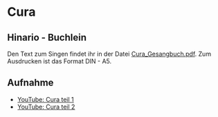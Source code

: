 # Cura

## Hinario - Buchlein
Den Text zum Singen findet ihr in der Datei [Cura_Gesangbuch.pdf](https://github.com/Ceu-Da-Luz-De-Jesus/hinarien/raw/main/Cura/Cura_Gesangbuch.pdf). Zum Ausdrucken ist das Format DIN - A5. 


## Aufnahme
* [YouTube: Cura teil 1](https://youtube.com/playlist?list=PLMDPwRXwEk20uau3cUwE7TeLN3lfz85Fw&si=gJqom37FGz168LhP)
* [YouTube: Cura teil 2](https://youtube.com/playlist?list=PLMDPwRXwEk21gNuTHH87zO829ThW6gRi5&si=GB0_o2u7RnjJKwhB)